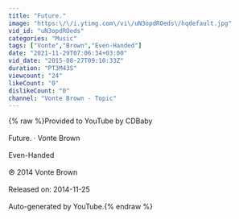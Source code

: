```yaml
---
title: "Future."
image: "https:\/\/i.ytimg.com\/vi\/uN3opdROeds\/hqdefault.jpg"
vid_id: "uN3opdROeds"
categories: "Music"
tags: ["Vonte","Brown","Even-Handed"]
date: "2021-11-29T07:06:34+03:00"
vid_date: "2015-08-27T09:10:33Z"
duration: "PT3M43S"
viewcount: "24"
likeCount: "0"
dislikeCount: "0"
channel: "Vonte Brown - Topic"
---
```

{% raw %}Provided to YouTube by CDBaby<br /><br />Future. · Vonte Brown<br /><br />Even-Handed<br /><br />℗ 2014 Vonte Brown<br /><br />Released on: 2014-11-25<br /><br />Auto-generated by YouTube.{% endraw %}

